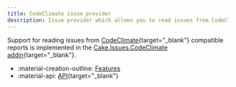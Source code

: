 ```yaml
---
title: CodeClimate issue provider
description: Issue provider which allows you to read issues from CodeClimate compatible reports.
---
```


Support for reading issues from [CodeClimate](https://codeclimate.com/){target="_blank"} compatible reports
is implemented in the [Cake.Issues.CodeClimate addin](https://cakebuild.net/extensions/cake-issues-codeclimate/){target="_blank"}.

<div class="grid cards" markdown>

- :material-creation-outline: [Features](features.md)
- :material-api: [API](https://cakebuild.net/extensions/cake-issues-codeclimate){target="_blank"}

</div>